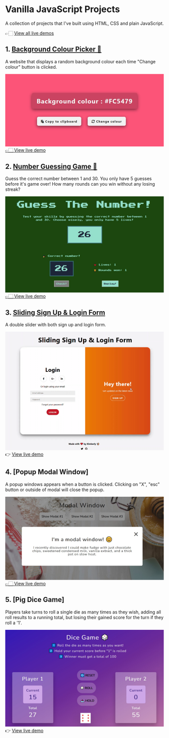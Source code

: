 # Vanilla JavaScript Projects

A collection of projects that I've built using HTML, CSS and plain JavaScript.

👉🏻 [View all live demos](https://vanillajs-only.netlify.app/)

## 1. [Background Colour Picker 🎨](/01-background-colour-picker)

A website that displays a random background colour each time "Change colour" button is clicked.

![Background Colour Picker](00-assets/images/projects/markdown/01-background-colour-picker.jpg)
[👉🏻 View live demo](https://vanillajs-only.netlify.app/01-background-colour-picker)

## 2. [Number Guessing Game 🎲](https://vanillajs-only.netlify.app/02-number-guessing-game/)

Guess the correct number between 1 and 30. You only have 5 guesses before it's game over! How many rounds can you win without any losing streak?

![Number Guessing Game](00-assets/images/projects/markdown/02-number-guessing-game.jpg)
[👉🏻 View live demo](https://vanillajs-only.netlify.app/02-number-guessing-game)

## 3. [Sliding Sign Up & Login Form](https://vanillajs-only.netlify.app/03-sliding-sign-up-login-form)

A double slider with both sign up and login form.

![Sliding sign up & login form](00-assets/images/projects/markdown/03-sliding-sign-up-login-form.gif)
👉 [View live demo](https://vanillajs-only.netlify.app/03-sliding-sign-up-login-form)

## 4. [Popup Modal Window]

A popup windows appears when a button is clicked. Clicking on "X", "esc" button or outside of modal will close the popup.

![Popup Modal Window](00-assets/images/projects/markdown/04-popup-modal-window.jpg)
[👉🏻 View live demo](https://vanillajs-only.netlify.app/04-popup-modal-window)

## 5. [Pig Dice Game]

Players take turns to roll a single die as many times as they wish, adding all roll results to a running total, but losing their gained score for the turn if they roll a '1'.

![Pig dice game](/00-assets/images/projects/markdown/05-pig-dice-game.png)
👉 [View live demo](https://vanillajs-only.netlify.app/05-pig-dice-game/)

